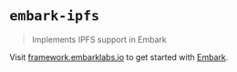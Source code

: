 # `embark-ipfs`

> Implements IPFS support in Embark

Visit [framework.embarklabs.io](https://framework.embarklabs.io/) to get started with
[Embark](https://github.com/embarklabs/embark).
